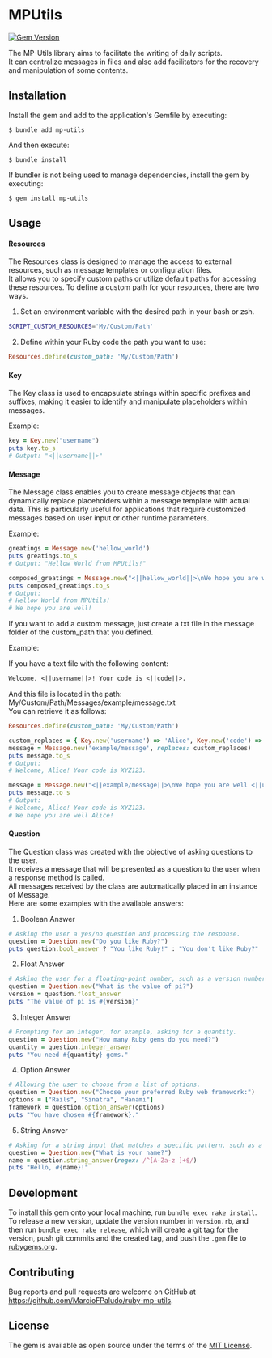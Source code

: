 # MPUtils

[![Gem Version](https://badge.fury.io/rb/mp-utils.png)](https://badge.fury.io/rb/mp-utils)

The MP-Utils library aims to facilitate the writing of daily scripts.  
It can centralize messages in files and also add facilitators for the recovery and manipulation of some contents. 

## Installation

Install the gem and add to the application's Gemfile by executing:

    $ bundle add mp-utils
    
And then execute:

    $ bundle install

If bundler is not being used to manage dependencies, install the gem by executing:

    $ gem install mp-utils

## Usage

#### Resources

The Resources class is designed to manage the access to external resources, such as message templates or configuration files.  
It allows you to specify custom paths or utilize default paths for accessing these resources.
To define a custom path for your resources, there are two ways.

1. Set an environment variable with the desired path in your bash or zsh.
```bash
SCRIPT_CUSTOM_RESOURCES='My/Custom/Path'
```
2. Define within your Ruby code the path you want to use:
```ruby
Resources.define(custom_path: 'My/Custom/Path')
```

#### Key

The Key class is used to encapsulate strings within specific prefixes and suffixes, making it easier to identify and manipulate placeholders within messages.

Example:

```ruby
key = Key.new("username")
puts key.to_s
# Output: "<||username||>"
```

#### Message

The Message class enables you to create message objects that can dynamically replace placeholders within a message template with actual data. This is particularly useful for applications that require customized messages based on user input or other runtime parameters.

Example:

```ruby
greatings = Message.new('hellow_world')
puts greatings.to_s
# Output: "Hellow World from MPUtils!"

composed_greatings = Message.new("<||hellow_world||>\nWe hope you are well!")
puts composed_greatings.to_s
# Output: 
# Hellow World from MPUtils!
# We hope you are well!
```

If you want to add a custom message, just create a txt file in the message folder of the custom_path that you defined.

Example:

If you have a text file with the following content:

```txt
Welcome, <||username||>! Your code is <||code||>.
```
And this file is located in the path: My/Custom/Path/Messages/example/message.txt  
You can retrieve it as follows:

```ruby
Resources.define(custom_path: 'My/Custom/Path')

custom_replaces = { Key.new('username') => 'Alice', Key.new('code') => 'XYZ123'}
message = Message.new('example/message', replaces: custom_replaces)
puts message.to_s
# Output: 
# Welcome, Alice! Your code is XYZ123.

message = Message.new("<||example/message||>\nWe hope you are well <||username||>!", replaces: custom_replaces)
puts message.to_s
# Output: 
# Welcome, Alice! Your code is XYZ123.
# We hope you are well Alice!
```

#### Question

The Question class was created with the objective of asking questions to the user.  
It receives a message that will be presented as a question to the user when a response method is called.  
All messages received by the class are automatically placed in an instance of Message.  
Here are some examples with the available answers:

1. Boolean Answer

```ruby
# Asking the user a yes/no question and processing the response.
question = Question.new("Do you like Ruby?")
puts question.bool_answer ? "You like Ruby!" : "You don't like Ruby?"
````

2. Float Answer

```ruby
# Asking the user for a floating-point number, such as a version number.
question = Question.new("What is the value of pi?")
version = question.float_answer 
puts "The value of pi is #{version}"
```

3. Integer Answer

```ruby
# Prompting for an integer, for example, asking for a quantity.
question = Question.new("How many Ruby gems do you need?")
quantity = question.integer_answer
puts "You need #{quantity} gems."
```

4. Option Answer

```ruby
# Allowing the user to choose from a list of options.
question = Question.new("Choose your preferred Ruby web framework:")
options = ["Rails", "Sinatra", "Hanami"]
framework = question.option_answer(options)
puts "You have chosen #{framework}."
```

5. String Answer

```ruby
# Asking for a string input that matches a specific pattern, such as a name.
question = Question.new("What is your name?")
name = question.string_answer(regex: /^[A-Za-z ]+$/)
puts "Hello, #{name}!"
```

## Development

To install this gem onto your local machine, run `bundle exec rake install`. To release a new version, update the version number in `version.rb`, and then run `bundle exec rake release`, which will create a git tag for the version, push git commits and the created tag, and push the `.gem` file to [rubygems.org](https://rubygems.org).

## Contributing

Bug reports and pull requests are welcome on GitHub at https://github.com/MarcioFPaludo/ruby-mp-utils.

## License

The gem is available as open source under the terms of the [MIT License](https://opensource.org/licenses/MIT).
